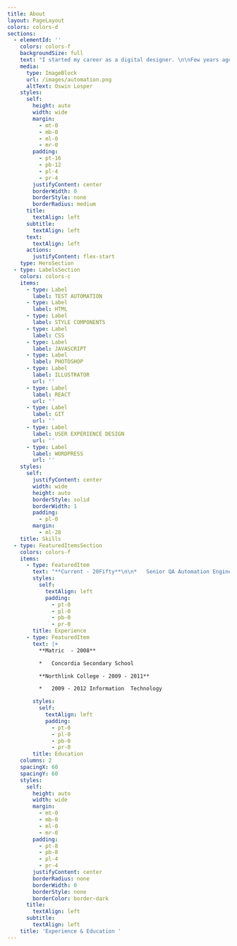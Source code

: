 ```yaml
---
title: About
layout: PageLayout
colors: colors-d
sections:
  - elementId: ''
    colors: colors-f
    backgroundSize: full
    text: "I started my career as a digital designer. \n\nFew years ago i made the decision to make a career change to testing.\n\nAt the moment I work as a full time Automation Tester at Wyzetalk.\n\na Company that specialising in digital\_employee solutions\_that unleashes the full potential of your entire workforce, before joining Wyzetalk, I worked for iPlatform, a company specialising in, insurance management software.\n\na Company that specialising in digital\_employee solutions\_that unleashes the full potential of your entire workforce, before joining Wyzetalk, I worked for iPlatform, a company specialising in, insurance management software.\n\nI also worked as a full time Senior Designer at bOnline Ltd, a UK based company, building small to medium sized business websites.\n"
    media:
      type: ImageBlock
      url: /images/automation.png
      altText: Oswin Losper
    styles:
      self:
        height: auto
        width: wide
        margin:
          - mt-0
          - mb-0
          - ml-0
          - mr-0
        padding:
          - pt-16
          - pb-12
          - pl-4
          - pr-4
        justifyContent: center
        borderWidth: 0
        borderStyle: none
        borderRadius: medium
      title:
        textAlign: left
      subtitle:
        textAlign: left
      text:
        textAlign: left
      actions:
        justifyContent: flex-start
    type: HeroSection
  - type: LabelsSection
    colors: colors-c
    items:
      - type: Label
        label: TEST AUTOMATION
      - type: Label
        label: HTML
      - type: Label
        label: STYLE COMPONENTS
      - type: Label
        label: CSS
      - type: Label
        label: JAVASCRIPT
      - type: Label
        label: PHOTOSHOP
      - type: Label
        label: ILLUSTRATOR
        url: ''
      - type: Label
        label: REACT
        url: ''
      - type: Label
        label: GIT
        url: ''
      - type: Label
        label: USER EXPERIENCE DESIGN
        url: ''
      - type: Label
        label: WORDPRESS
        url: ''
    styles:
      self:
        justifyContent: center
        width: wide
        height: auto
        borderStyle: solid
        borderWidth: 1
        padding:
          - pl-0
        margin:
          - ml-28
    title: Skills
  - type: FeaturedItemsSection
    colors: colors-f
    items:
      - type: FeaturedItem
        text: "**Current - 20Fifty**\n\n*   Senior QA Automation Engineer\n\n**September 2019 - February 2022 - Wyzetalk**\n\n*   Front End Automation Tester\n\n**September 2017 - September 2019 - iPlatfrom**\n\n*   Web Design & Front End Automation Tester\n\n**August 2013 - August 2017 -**\_ **bOnline**\n\n*   Senior Designer & Team Lead\n\n"
        styles:
          self:
            textAlign: left
            padding:
              - pt-0
              - pl-0
              - pb-0
              - pr-0
        title: Experience
      - type: FeaturedItem
        text: |+
          **Matric  - 2008**

          *   Concordia Secondary School

          **Northlink College - 2009 - 2011**

          *   2009 - 2012 Information  Technology

        styles:
          self:
            textAlign: left
            padding:
              - pt-0
              - pl-0
              - pb-0
              - pr-0
        title: Education
    columns: 2
    spacingX: 60
    spacingY: 60
    styles:
      self:
        height: auto
        width: wide
        margin:
          - mt-0
          - mb-0
          - ml-0
          - mr-0
        padding:
          - pt-8
          - pb-8
          - pl-4
          - pr-4
        justifyContent: center
        borderRadius: none
        borderWidth: 0
        borderStyle: none
        borderColor: border-dark
      title:
        textAlign: left
      subtitle:
        textAlign: left
    title: 'Experience & Education '
---
```


